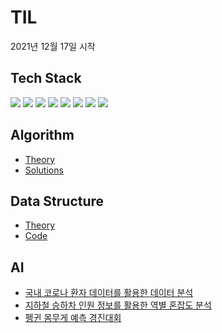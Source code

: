 # TIL
2021년 12월 17일 시작

## Tech Stack
<img src="https://img.shields.io/badge/Python-3776AB?style=flat-square&logo=Python&logoColor=white"/> <img src="https://img.shields.io/badge/Pytorch-EE4C2C?style=flat-square&logo=Pytorch&logoColor=white"/> 
<img src="https://img.shields.io/badge/HTML-E34F26?style=flat-square&logo=HTML5&logoColor=white"/> <img src="https://img.shields.io/badge/CSS-1572B6?style=flat-square&logo=CSS3&logoColor=white"/> <img src="https://img.shields.io/badge/Tensorflow-FF6F00?style=flat-square&logo=Tensorflow&logoColor=white"/> <img src="https://img.shields.io/badge/Pandas-150458?style=flat-square&logo=pandas&logoColor=white"/> <img src="https://img.shields.io/badge/Numpy-013243?style=flat-square&logo=Numpy&logoColor=white"/> <img src="https://img.shields.io/badge/Scikit_learn-F7931E?style=flat-square&logo=scikit-learn&logoColor=white"/> 


## Algorithm
* [Theory]()
* [Solutions](https://github.com/DaonWoori/TIL/tree/main/Algorithm)

## Data Structure
* [Theory]()
* [Code](https://github.com/DaonWoori/TIL/tree/main/Data%20Structure)
  
## AI
* [국내 코로나 환자 데이터를 활용한 데이터 분석](https://github.com/DaonWoori/TIL/tree/main/AI/%EA%B5%AD%EB%82%B4%20%EC%BD%94%EB%A1%9C%EB%82%98%20%ED%99%98%EC%9E%90%20%EB%8D%B0%EC%9D%B4%ED%84%B0%EB%A5%BC%20%ED%99%9C%EC%9A%A9%ED%95%9C%20%EB%8D%B0%EC%9D%B4%ED%84%B0%20%EB%B6%84%EC%84%9D)
* [지하철 승하차 인원 정보를 활용한 역별 혼잡도 분석](https://github.com/DaonWoori/TIL/tree/main/AI/%EC%A7%80%ED%95%98%EC%B2%A0%20%EC%8A%B9%ED%95%98%EC%B0%A8%20%EC%9D%B8%EC%9B%90%20%EC%A0%95%EB%B3%B4%EB%A5%BC%20%ED%99%9C%EC%9A%A9%ED%95%9C%20%EC%97%AD%EB%B3%84%20%ED%98%BC%EC%9E%A1%EB%8F%84%20%EB%B6%84%EC%84%9D)
* [펭귄 몸무게 예측 경진대회](https://github.com/DaonWoori/TIL/tree/main/AI/%ED%8E%AD%EA%B7%84%20%EB%AA%B8%EB%AC%B4%EA%B2%8C%20%EC%98%88%EC%B8%A1%20%EA%B2%BD%EC%A7%84%EB%8C%80%ED%9A%8C)

